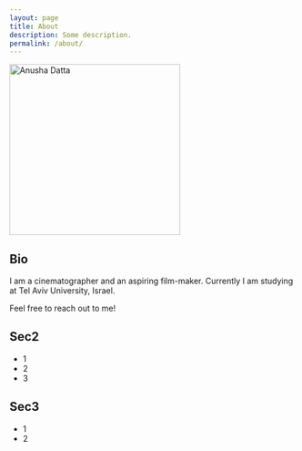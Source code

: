 ```yaml
---
layout: page
title: About
description: Some description.
permalink: /about/
---
```


<img class="img-rounded" src="/assets/img/profile_ad.jpg" alt="Anusha Datta" width="300">

## Bio

I am a cinematographer and an aspiring film-maker. Currently I am studying at Tel Aviv University, Israel.

Feel free to reach out to me!

## Sec2

- 1
- 2
- 3

## Sec3

- 1
- 2
